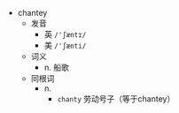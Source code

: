 - chantey
  - 发音
    - 英 `/'ʃæntɪ/`
    - 美 `/'ʃænti/`
  - 词义
    - n. 船歌
  - 同根词
    - n.
      - `chanty` 劳动号子（等于chantey）
